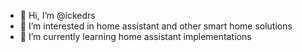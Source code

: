 - 👋 Hi, I’m @ickedrs
- 👀 I’m interested in home assistant and other smart home solutions
- 🌱 I’m currently learning home assistant implementations

<!---
ickedrs/ickedrs is a ✨ special ✨ repository because its `README.md` (this file) appears on your GitHub profile.
You can click the Preview link to take a look at your changes.
--->
